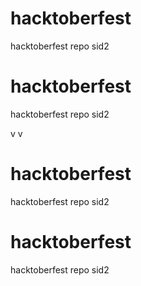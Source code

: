 # hacktoberfest
hacktoberfest repo
sid2

# hacktoberfest
hacktoberfest repo
sid2


v
v

# hacktoberfest
hacktoberfest repo
sid2
# hacktoberfest
hacktoberfest repo
sid2


